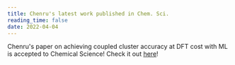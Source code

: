 ```yaml
---
title: Chenru's latest work published in Chem. Sci.
reading_time: false
date: 2022-04-04
---
```


Chenru's paper on achieving coupled cluster accuracy at DFT cost with ML is accepted to Chemical Science! Check it out [here](https://pubs.rsc.org/en/content/articlelanding/2022/SC/D2SC00393G)!

<!--more-->
